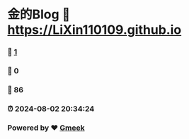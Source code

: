 # 金的Blog :link: https://LiXin110109.github.io 
### :page_facing_up: [1](https://LiXin110109.github.io/tag.html) 
### :speech_balloon: 0 
### :hibiscus: 86 
### :alarm_clock: 2024-08-02 20:34:24 
### Powered by :heart: [Gmeek](https://github.com/Meekdai/Gmeek)
